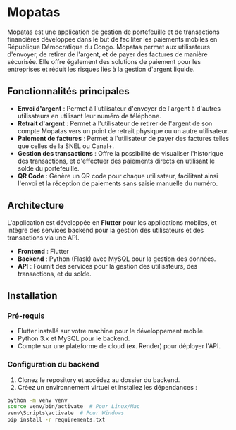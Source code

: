 # Mopatas

Mopatas est une application de gestion de portefeuille et de transactions financières développée dans le but de faciliter les paiements mobiles en République Démocratique du Congo. Mopatas permet aux utilisateurs d'envoyer, de retirer de l'argent, et de payer des factures de manière sécurisée. Elle offre également des solutions de paiement pour les entreprises et réduit les risques liés à la gestion d'argent liquide.

## Fonctionnalités principales

- **Envoi d'argent** : Permet à l'utilisateur d'envoyer de l'argent à d'autres utilisateurs en utilisant leur numéro de téléphone.
- **Retrait d'argent** : Permet à l'utilisateur de retirer de l'argent de son compte Mopatas vers un point de retrait physique ou un autre utilisateur.
- **Paiement de factures** : Permet à l'utilisateur de payer des factures telles que celles de la SNEL ou Canal+.
- **Gestion des transactions** : Offre la possibilité de visualiser l'historique des transactions, et d'effectuer des paiements directs en utilisant le solde du portefeuille.
- **QR Code** : Génère un QR code pour chaque utilisateur, facilitant ainsi l'envoi et la réception de paiements sans saisie manuelle du numéro.

## Architecture

L'application est développée en **Flutter** pour les applications mobiles, et intègre des services backend pour la gestion des utilisateurs et des transactions via une API.

- **Frontend** : Flutter
- **Backend** : Python (Flask) avec MySQL pour la gestion des données.
- **API** : Fournit des services pour la gestion des utilisateurs, des transactions, et du solde.

## Installation

### Pré-requis

- Flutter installé sur votre machine pour le développement mobile.
- Python 3.x et MySQL pour le backend.
- Compte sur une plateforme de cloud (ex. Render) pour déployer l'API.

### Configuration du backend

1. Clonez le repository et accédez au dossier du backend.
2. Créez un environnement virtuel et installez les dépendances :

```bash
python -m venv venv
source venv/bin/activate  # Pour Linux/Mac
venv\Scripts\activate  # Pour Windows
pip install -r requirements.txt
